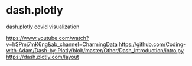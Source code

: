 # dash.plotly
dash.plotly covid visualization

https://www.youtube.com/watch?v=hSPmj7mK6ng&ab_channel=CharmingData
https://github.com/Coding-with-Adam/Dash-by-Plotly/blob/master/Other/Dash_Introduction/intro.py
https://dash.plotly.com/layout
